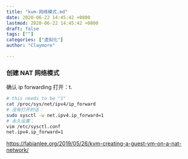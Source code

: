 ```yaml
---
title: "kvm-网络模式.md"
date: 2020-06-22 14:45:42 +0800
lastmod: 2020-06-22 14:45:42 +0800
draft: false
tags: [""]
categories: ["虚拟化"]
author: "Claymore"

---
```





### 创建  NAT 网络模式

确认 ip forwarding 打开：t.

```sh
# this needs to be "1"
cat /proc/sys/net/ipv4/ip_forward
# 没有打开的话：
sudo sysctl -w net.ipv4.ip_forward=1
# 永久设置：
vim /etc/sysctl.conf
net.ipv4.ip_forward=1
```

https://fabianlee.org/2019/05/26/kvm-creating-a-guest-vm-on-a-nat-network/